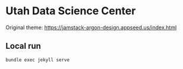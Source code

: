 # Utah Data Science Center

Original theme: https://jamstack-argon-design.appseed.us/index.html

## Local run
```shell
bundle exec jekyll serve
```
